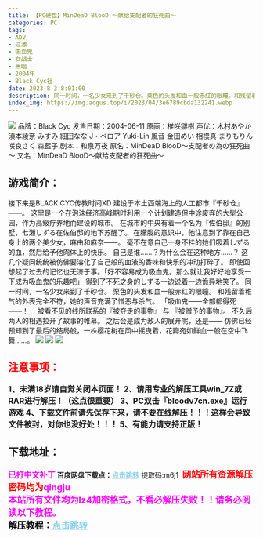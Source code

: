 ```yaml
---
title: 【PC硬盘】MinDeaD BlooD ～献给支配者的狂死曲～
categories: PC
tags:
- ADV
- 过激
- 吸血鬼
- 女战士
- 黑暗
- 2004年
- Black Cyc社
date: 2023-8-3 8:01:00
description: 同一时间，一名少女来到了千砂仓。栗色的头发和血一般赤红的眼瞳。和残留着稚气的外表完全不符，她的声音充满了憎恶与杀气。「吸血鬼――全部都得死――！」被看不见的线所联系的『被夺走的事物』 与 『被赠予的事物』。
index_img: https://img.acgus.top/i/2023/04/3e6789cbda132241.webp
---
```

![](https://img.acgus.top/i/2023/04/3e6789cbda132241.webp)
品牌：Black Cyc
发售日期：2004-06-11
原画：椎咲雛樹
声优：木村あやか 須本綾奈 みすみ 細田なな J・ベロア Yuki-Lin 風音 金田めい 相模真 まりもりん 咲良さく 森藍子
剧本：和泉万夜
原名：MinDeaD BlooD～支配者の為の狂死曲～
又名：MinDeaD BlooD～献给支配者的狂死曲～

## 游戏简介：
接下来是BLACK CYC传教时间XD
建设于本土西端海上的人工都市『千砂仓』——。
这里是一个在泡沫经济高峰期时利用一个计划建造但中途废弃的大型公园，作为高级疗养地而建设的城市。
在城市的中央有着一个名为『佐伯邸』的别墅，七瀬しずる在佐伯邸的地下苏醒了。
在朦胧的意识中，他注意到了靠在自己身上的两个美少女，麻由和麻奈――。
毫不在意自己一身不挂的她们吸着しずる的血，然后给予他肉体上的快乐。
自己是谁……？为什么会在这种地方……？
这几个疑问统统被仿佛要溶化了自己般的血液的香味和快乐的冲动打碎了。
即使回想起了过去的记忆也无济于事。「好不容易成为吸血鬼。那么就让我好好地享受一下成为吸血鬼的乐趣吧」
得到了不死之身的しずる一边说着一边诡异地笑了。
同一时间，一名少女来到了千砂仓。
栗色的头发和血一般赤红的眼瞳。
和残留着稚气的外表完全不符，她的声音充满了憎恶与杀气。
「吸血鬼――全部都得死――！」
被看不见的线所联系的『被夺走的事物』 与 『被赠予的事物』。
不久后两人的相遇拉开了故事的帷幕。
之后会是成为敌人的展开呢，还是——
仿佛已经预知到了最后的结局般，一株樱花树在风中摇曳着，花瓣宛如鲜血一般在空中飞舞……。
![](https://img.acgus.top/i/2023/04/9e183a0a41132246.webp)
![](https://img.acgus.top/i/2023/04/1826f09105132254.webp)
![](https://img.acgus.top/i/2023/04/3873a787f8132250.webp)






## <font color=#FF0000 >注意事项：</font>
<font size=3><b>1、未满18岁请自觉关闭本页面！
2、请用专业的解压工具win_7Z或RAR进行解压！（这点很重要）
3、PC双击『bloodv7cn.exe』运行游戏
4、下载文件前请先保存下来，请不要在线解压！！！这样会导致文件被封，对你也没好处！！！
5、有能力请支持正版！</b></font>

## 下载地址：
<font color=#FF00FF size=3><b>已打中文补丁</b></font>
<b>百度网盘下载点：</b><a href="https://pan.baidu.com/s/1YVBuZpfHuSo5wEgQ04iN6g?pwd=m6j1" style="color: #87CEEB;"><b>点击跳转</b></a> 提取码:m6j1
<a style="padding: 0" href="https://post.qingju.org/AD/"><img style="max-width:100%" src="https://img.acgus.top/i/2024/07/478f689b8021d8d499ab43d21acf137a.gif" alt=""></a>
<b><font color=#FF0000 size=4>网站所有资源解压密码均为</b></font><b><font color=#FF00FF size=4>qingju</font><font color=#FF0000 ></font></b><br><b><font color=#FF00FF size=4>本站所有文件均为lz4加密格式，不看必解压失败！！请务必阅读以下教程。</b></font><br><b><font color=#000 size=4>解压教程：</b><a href="https://post.qingju.org/tutorial/000/" style="color: #87CEEB;"><b>点击跳转</b></a>